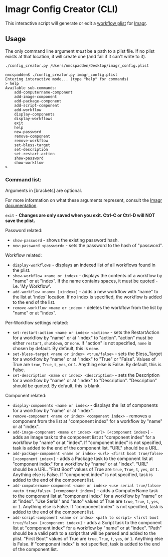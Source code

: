 # Imagr Config Creator (CLI)

This interactive script will generate or edit a [workflow plist](https://github.com/grahamgilbert/imagr/wiki/Workflow-Config) for [Imagr](https://github.com/grahamgilbert/imagr).

## Usage

The only command line argument *must* be a path to a plist file. If no plist exists at that location, it will create one (and fail if it can't write to it).

```bash
./config_creator.py /Users/nmcspadden/Desktop/imagr_config.plist
```

```
nmcspadden$ ./config_creator.py imagr_config.plist 
Entering interactive mode... (type "help" for commands)
> help
Available sub-commands:
	add-computername-component
	add-image-component
	add-package-component
	add-script-component
	add-workflow
	display-components
	display-workflows
	exit
	help
	new-password
	remove-component
	remove-workflow
	set-bless-target
	set-description
	set-restart-action
	show-password
	show-workflow
> 
```

### Command list:

Arguments in [brackets] are optional.

For more information on what these arguments represent, consult the [Imagr documentation](https://github.com/grahamgilbert/imagr/wiki/Workflow-Config).

`exit` - **Changes are only saved when you exit. Ctrl-C or Ctrl-D will NOT save the plist.**

Password related:  

* `show-password` - shows the existing password hash.
* `new-password <password>` - sets the password to the hash of "password".

Workflow related:

* `display-workflows` - displays an indexed list of all workflows found in the plist.
* `show-workflow <name or index>` - displays the contents of a workflow by "name" or at "index".  If the name contains spaces, it must be quoted - i.e. 'My Workflow'.
* `add-workflow <name> [<index>]` - adds a new workflow with "name" to the list at 'index' location. If no index is specified, the workflow is added to the end of the list.
* `remove-workflow <name or index>` - deletes the workflow from the list by "name" or at "index".

Per-Workflow settings related:

* `set-restart-action <name or index> <action>` - sets the RestartAction for a workflow by "name" or at "index" to "action". "action" must be either `restart`, `shutdown`, or `none`. If "action" is not specified, `none` is chosen by default. By default, this is `none`.
* `set-bless-target <name or index> <true/false>` - sets the Bless_Target for a workflow by "name" or at "index" to "True" or "False". Values of True are `true`, `True`, `t`, `yes`, or `1`. Anything else is False. By default, this is False.
* `set-description <name or index> <description>` - sets the Description for a workflow by "name" or at "index" to "Description". "Description" should be quoted. By default, this is blank.

Component related:

* `display-components <name or index>` - displays the list of components for a workflow by "name" or at "index".
* `remove-component <name or index> <component index>` - removes a component from the list at "component index" for a workflow by "name" or at "index".
* `add-image-component <name or index> <url> [<component index>]` - adds an Image task to the component list at "component index" for a workflow by "name" or at "index". If "component index" is not specified, task is added to the end of the component list. "URL" should be a URL.
* `add-package-component <name or index> <url> <first boot true/false> [<component index>]` - adds a Package task to the component list at "component index" for a workflow by "name" or at "index". "URL" should be a URL. "First Boot" values of True are `true`, `True`, `t`, `yes`, or `1`. Anything else is False. If "component index" is not specified, task is added to the end of the component list. 
* `add-computername-component <name or index> <use serial true/false> <auto true/false> [<component index>]` - adds a ComputerName task to the component list at "component index" for a workflow by "name" or at "index". "Use Serial" and "auto" values of True are `true`, `True`, `t`, `yes`, or `1`. Anything else is False. If "component index" is not specified, task is added to the end of the component list. 
* `add-script-component <name or index> <path to script> <first boot true/false> [<component index>]` - adds a Script task to the component list at "component index" for a workflow by "name" or at "index". "Path" should be a valid path to a script that will be parsed and added to the plist. "First Boot" values of True are `true`, `True`, `t`, `yes`, or `1`. Anything else is False. If "component index" is not specified, task is added to the end of the component list. 

